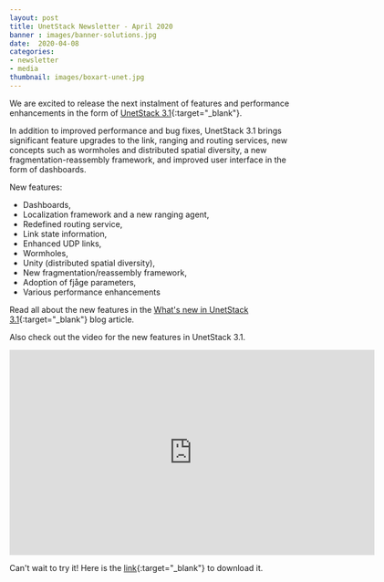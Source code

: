 ```yaml
---
layout: post
title: UnetStack Newsletter - April 2020
banner : images/banner-solutions.jpg
date:  2020-04-08
categories:
- newsletter
- media
thumbnail: images/boxart-unet.jpg
---
```


We are excited to release the next instalment of features and performance enhancements in the form of [UnetStack 3.1](https://unetstack.net/){:target="_blank"}.

In addition to improved performance and bug fixes, UnetStack 3.1 brings significant feature upgrades to the link, ranging and routing services, new concepts such as wormholes and distributed spatial diversity, a new fragmentation-reassembly framework, and improved user interface in the form of dashboards.

New features:

- Dashboards,
- Localization framework and a new ranging agent,
- Redefined routing service,
- Link state information,
- Enhanced UDP links,
- Wormholes,
- Unity (distributed spatial diversity),
- New fragmentation/reassembly framework,
- Adoption of fjåge parameters,
- Various performance enhancements

Read all about the new features in the [What's new in UnetStack 3.1](https://blog.unetstack.net/whats-new-in-UnetStack3.1){:target="_blank"} blog article.

Also check out the video for the new features in UnetStack 3.1.
<div class="video-wrapper">
<iframe width="640" height="360" src="https://www.youtube.com/embed/qFEYA1DlffI" frameborder="0" allow="accelerometer; autoplay; encrypted-media; gyroscope; picture-in-picture" allowfullscreen></iframe>
</div>

Can't wait to try it! Here is the [link](https://unetstack.net/downloads/){:target="_blank"} to download it.

